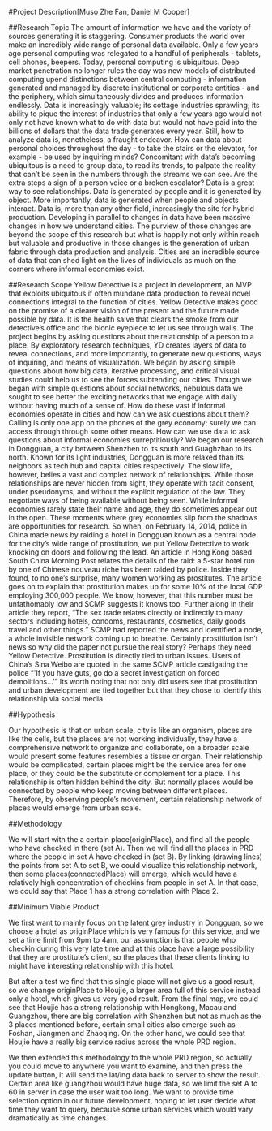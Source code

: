 #Project Description[Muso Zhe Fan, Daniel M Cooper]


##Research Topic
The amount of information we have and the variety of sources generating it is staggering. Consumer products the world over make an incredibly wide range of personal data available. Only a few years ago personal computing was relegated to a handful of peripherals - tablets, cell phones, beepers. Today, personal computing is ubiquitous. Deep market penetration no longer rules the day was new models of distributed computing upend distinctions between central computing - information generated and managed by discrete institutional or corporate entities - and the periphery, which simultaneously divides and produces information endlessly.
Data is increasingly valuable; its cottage industries sprawling; its ability to pique the interest of industries that only a few years ago would not only not have known what to do with data but would not have paid into the billions of dollars that the data trade generates every year.
Still, how to analyze data is, nonetheless, a fraught endeavor. How can data about personal choices throughout the day - to take the stairs or the elevator, for example - be used by inquiring minds? Concomitant with data’s becoming ubiquitous  is a need to group data, to read its trends, to palpate the reality that can’t be seen in the numbers through the streams we can see. Are the extra steps a sign of a person voice or a broken escalator? Data is a great way to see relationships. 
Data is generated by people and it is generated by object. More importantly, data is generated when people and objects interact. Data is, more than any other field, increasingly the site for hybrid production. 
Developing in parallel to changes in data have been massive changes in how we understand cities. The purview of those changes are beyond the scope of this research but what is happily not only within reach but valuable and productive in those changes is the generation of urban fabric through data production and analysis. Cities are an incredible source of data that can shed light on the lives of individuals as much on the corners where informal economies exist. 

##Research Scope
Yellow Detective is a project in development, an MVP that exploits ubiquitous if often mundane data production to reveal novel connections integral to the function of cities. Yellow Detective makes good on the promise of a clearer vision of the present and the future made possible by data. It is the health salve that clears the smoke from our detective’s office and the bionic eyepiece to let us see through walls.
The project begins by asking questions about the relationship of a person to a place. By exploratory research techniques, YD creates layers of data to reveal connections, and more importantly, to generate new questions, ways of inquiring, and means of visualization. 
We began by asking simple questions about how big data, iterative processing, and critical visual studies could help us to see the forces subtending our cities. Though we began with simple questions about social networks, nebulous data we sought to see better the exciting networks that we engage with daily without having much of a sense of.
How do these vast if informal economies operate in cities and how can we ask questions about them? Calling is only one app on the phones of the grey economy; surely we can access through through some other means. How can we use data to ask questions about informal economies surreptitiously?
We began our research in Dongguan, a city between Shenzhen to its south and Guaghzhao to its north. Known for its light industries, Dongguan is more relaxed than its neighbors as tech hub and capital cities respectively. 
The slow life, however, belies a vast and complex network of relationships. While those relationships are never hidden from sight, they operate with tacit consent, under pseudonyms, and without the explicit regulation of the law. They negotiate ways of being available without being seen. 
While informal economies rarely state their name and age, they do sometimes appear out in the open. These moments where grey economies  slip from the shadows are opportunities for research. So when, on February 14, 2014, police in China made news by raiding a hotel in Dongguan known as a central node for the city’s wide range of prostitution, we put Yellow Detective to work knocking on doors and following the lead. 
An article in Hong Kong based South China Morning Post relates the details of the raid: a 5-star hotel run by one of Chinese nouveau riche has been raided by police. Inside they found, to no one’s surprise, many women working as prostitutes. The article goes on to explain that prostitution makes up for some 10% of the local GDP employing 300,000 people. We know, however, that this number must be unfathomably low and SCMP suggests it knows too. Further along in their article they report, “The sex trade relates directly or indirectly to many sectors including hotels, condoms, restaurants, cosmetics, daily goods travel and other things.” SCMP had reported the news and identified a node, a whole invisible network coming up to breathe. Certainly prostitiution isn’t news so why did the paper not pursue the real story? Perhaps they need Yellow Detective.
Prostitution is directly tied to urban issues. Users of China’s Sina Weibo  are quoted in the same SCMP article castigating the police “'If you have guts, go do a secret investigation on forced demolitions…’” Its worth noting that not only did users see that prostitution and urban development are tied together but that they chose to identify this relationship via social media.











##Hypothesis

Our hypothesis is that on urban scale, city is like an organism, places are like the cells, but the places are not working individually, they have a comprehensive network to organize and collaborate, on a broader scale would present some features resembles a tissue or organ. Their relationship would be complicated, certain places might be the service area for one place, or they could be the substitute or complement for a place. This relationship is often hidden behind the city. But normally places would be connected by people who keep moving between different places. Therefore, by observing people’s movement, certain relationship network of places would emerge from urban scale.


##Methodology

We will start with the a certain place(originPlace), and find all the people who have checked in there (set A). Then we will find all the places in PRD where the people in set A have checked in (set B). By linking (drawing lines) the points from set A to set B,  we could visualize this relationship network, then some places(connectedPlace) will emerge, which would have a relatively high concentration of checkins from people in set A. In that case, we could say that Place 1 has a strong correlation with Place 2.


##Minimum Viable Product

We first want to mainly focus on the latent grey industry in Dongguan, so we choose a hotel as originPlace which is very famous for this service, and we set a time limit from 9pm to 4am, our assumption is that people who checkin during this very late time and at this place have a large possibility that they are prostitute’s client, so the places that these clients linking to might have interesting relationship with this hotel. 

But after a test we find that this single place will not give us a good result, so we change originPlace to Houjie, a larger area full of this service instead only a hotel, which gives us very good result. From the final map, we could see that Houjie has a strong relationship with Hongkong, Macau and Guangzhou, there are big correlation with Shenzhen but not as much as the 3 places mentioned before, certain small cities also emerge such as Foshan, Jiangmen and Zhaoqing. On the other hand, we could see that Houjie have a really big service radius across the whole PRD region.

We then extended this methodology to the whole PRD region, so actually you could move to anywhere you want to examine, and then press the update button, it will send the lat/lng data back to server to show the result. Certain area like guangzhou would have huge data, so we limit the set A to 60 in server in case the user wait too long. We want to provide time selection option in our future development, hoping to let user decide what time they want to query, because some urban services which would vary dramatically as time changes.